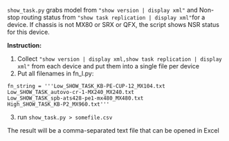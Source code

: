 ```show_task.py``` grabs model from ```"show version | display xml"``` and Non-stop routing status from ```"show task replication | display xml"```for a device. If chassis is not MX80 or SRX or QFX, the script shows NSR status for this device.


**Instruction:**
1) Collect ```"show version | display xml,show task replication | display xml"``` from each device and put them into a single file per device
2) Put all filenames in fn_l.py:
```
fn_string = '''Low_SHOW_TASK_KB-PE-CUP-12_MX104.txt
Low_SHOW_TASK_autovo-cr-1-MX240_MX240.txt
Low_SHOW_TASK_spb-ats428-pe1-mx480_MX480.txt
High_SHOW_TASK_KB-P2_MX960.txt'''
```
3) run ```show_task.py > somefile.csv```

The result will be a comma-separated text file that can be opened in Excel
